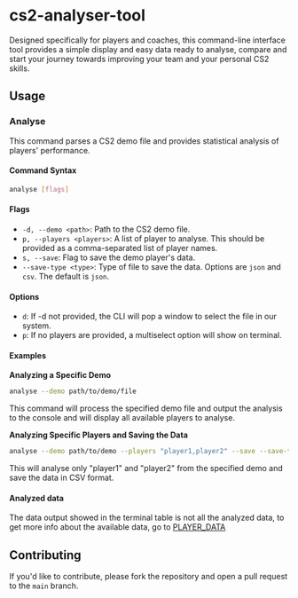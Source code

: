 # cs2-analyser-tool
Designed specifically for players and coaches, this command-line interface tool provides a simple display and easy data ready to analyse, compare and start your journey towards improving your team and your personal CS2 skills.

## Usage

### Analyse

This command parses a CS2 demo file and provides statistical analysis of players' performance.

#### Command Syntax

```bash
analyse [flags]
```

#### Flags

- `-d, --demo <path>`: Path to the CS2 demo file.
- `p, --players <players>`: A list of player to analyse. This should be provided as a comma-separated list of player names.
- `s, --save`: Flag to save the demo player's data.
- `--save-type <type>`: Type of file to save the data. Options are `json` and `csv`. The default is `json`.

#### Options

- `d`: If -d not provided, the CLI will pop a window to select the file in our system.
- `p`: If no players are provided, a multiselect option will show on terminal.

#### Examples

**Analyzing a Specific Demo**

```bash
analyse --demo path/to/demo/file
```
This command will process the specified demo file and output the analysis to the console and will display all available players to analyse.

**Analyzing Specific Players and Saving the Data**

```bash
analyse --demo path/to/demo --players "player1,player2" --save --save-type csv
```

This will analyse only "player1" and "player2" from the specified demo and save the data in CSV format.

#### Analyzed data

The data output showed in the terminal table is not all the analyzed data, to get more info about the available data, go to [PLAYER_DATA](./_docs/PLAYER_DATA.MD)

## Contributing

If you'd like to contribute, please fork the repository and open a pull request to the `main` branch.

